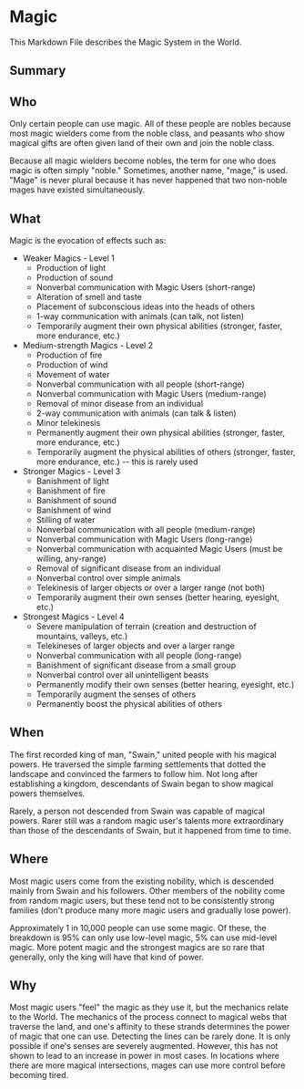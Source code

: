 # Magic
This Markdown File describes the Magic System in the World.
## Summary

## Who
Only certain people can use magic. All of these people are nobles because most magic wielders come from the noble class, and peasants who show magical gifts are often given land of their own and join the noble class.

Because all magic wielders become nobles, the term for one who does magic is often simply "noble." Sometimes, another name, "mage," is used. "Mage" is never plural because it has never happened that two non-noble mages have existed simultaneously.

## What
Magic is the evocation of effects such as:
- Weaker Magics - Level 1
  - Production of light
  - Production of sound
  - Nonverbal communication with Magic Users (short-range)
  - Alteration of smell and taste
  - Placement of subconscious ideas into the heads of others
  - 1-way communication with animals (can talk, not listen)
  - Temporarily augment their own physical abilities (stronger, faster, more endurance, etc.)
- Medium-strength Magics - Level 2
  - Production of fire
  - Production of wind
  - Movement of water
  - Nonverbal communication with all people (short-range)
  - Nonverbal communication with Magic Users (medium-range)
  - Removal of minor disease from an individual
  - 2-way communication with animals (can talk & listen)
  - Minor telekinesis
  - Permanently augment their own physical abilities (stronger, faster, more endurance, etc.)
  - Temporarily augment the physical abilities of others (stronger, faster, more endurance, etc.) -- this is rarely used
- Stronger Magics - Level 3
  - Banishment of light
  - Banishment of fire
  - Banishment of sound
  - Banishment of wind
  - Stilling of water
  - Nonverbal communication with all people (medium-range)
  - Nonverbal communication with Magic Users (long-range)
  - Nonverbal communication with acquainted Magic Users (must be willing, any-range)
  - Removal of significant disease from an individual
  - Nonverbal control over simple animals
  - Telekinesis of larger objects or over a larger range (not both)
  - Temporarily augment their own senses (better hearing, eyesight, etc.)
- Strongest Magics - Level 4
  - Severe manipulation of terrain (creation and destruction of mountains, valleys, etc.)
  - Telekineses of larger objects and over a larger range
  - Nonverbal communication with all people (long-range)
  - Banishment of significant disease from a small group
  - Nonverbal control over all unintelligent beasts
  - Permanently modify their own senses (better hearing, eyesight, etc.)
  - Temporarily augment the senses of others
  - Permanently boost the physical abilities of others

## When
The first recorded king of man, "Swain," united people with his magical powers. He traversed the simple farming settlements that dotted the landscape and convinced the farmers to follow him. Not long after establishing a kingdom, descendants of Swain began to show magical powers themselves.

Rarely, a person not descended from Swain was capable of magical powers. Rarer still was a random magic user's talents more extraordinary than those of the descendants of Swain, but it happened from time to time.

## Where
Most magic users come from the existing nobility, which is descended mainly from Swain and his followers. Other members of the nobility come from random magic users, but these tend not to be consistently strong families (don't produce many more magic users and gradually lose power).

Approximately 1 in 10,000 people can use some magic. Of these, the breakdown is 95% can only use low-level magic, 5% can use mid-level magic. More potent magic and the strongest magics are so rare that generally, only the king will have that kind of power.

## Why
Most magic users "feel" the magic as they use it, but the mechanics relate to the World. The mechanics of the process connect to magical webs that traverse the land, and one's affinity to these strands determines the power of magic that one can use. Detecting the lines can be rarely done. It is only possible if one's senses are severely augmented. However, this has not shown to lead to an increase in power in most cases. In locations where there are more magical intersections, mages can use more control before becoming tired.